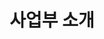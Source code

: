 ---
# You don't need to edit this file, it's empty on purpose.
# Edit theme's home layout instead if you wanna make some changes
# See: https://jekyllrb.com/docs/themes/#overriding-theme-defaults
layout: department
title: 사업부 소개
icon: fa-industry
order: 3
permalink: /department/
---